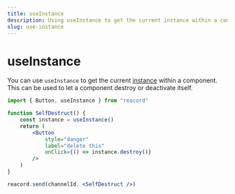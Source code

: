 ```yaml
---
title: useInstance
description: Using useInstance to get the current instance within a component
slug: use-instance
---
```


# useInstance

You can use `useInstance` to get the current [instance](/guides/sending-messages) within a component. This can be used to let a component destroy or deactivate itself.

```jsx
import { Button, useInstance } from "reacord"

function SelfDestruct() {
	const instance = useInstance()
	return (
		<Button
			style="danger"
			label="delete this"
			onClick={() => instance.destroy()}
		/>
	)
}

reacord.send(channelId, <SelfDestruct />)
```
